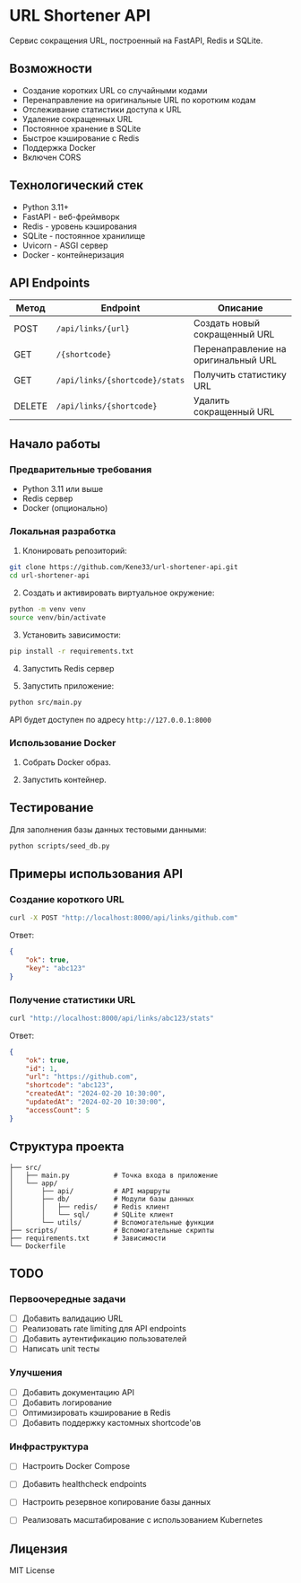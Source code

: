 # URL Shortener API

Сервис сокращения URL, построенный на FastAPI, Redis и SQLite.

## Возможности

- Создание коротких URL со случайными кодами
- Перенаправление на оригинальные URL по коротким кодам
- Отслеживание статистики доступа к URL
- Удаление сокращенных URL
- Постоянное хранение в SQLite
- Быстрое кэширование с Redis
- Поддержка Docker
- Включен CORS

## Технологический стек

- Python 3.11+
- FastAPI - веб-фреймворк
- Redis - уровень кэширования
- SQLite - постоянное хранилище
- Uvicorn - ASGI сервер
- Docker - контейнеризация

## API Endpoints

| Метод | Endpoint | Описание |
|--------|----------|-------------|
| POST | `/api/links/{url}` | Создать новый сокращенный URL |
| GET | `/{shortcode}` | Перенаправление на оригинальный URL |
| GET | `/api/links/{shortcode}/stats` | Получить статистику URL |
| DELETE | `/api/links/{shortcode}` | Удалить сокращенный URL |

## Начало работы

### Предварительные требования

- Python 3.11 или выше
- Redis сервер
- Docker (опционально)

### Локальная разработка

1. Клонировать репозиторий:
```bash
git clone https://github.com/Kene33/url-shortener-api.git
cd url-shortener-api
```

2. Создать и активировать виртуальное окружение:
```bash
python -m venv venv
source venv/bin/activate
```

3. Установить зависимости:
```bash
pip install -r requirements.txt
```

4. Запустить Redis сервер

5. Запустить приложение:
```bash
python src/main.py
```

API будет доступен по адресу `http://127.0.0.1:8000`

### Использование Docker

1. Собрать Docker образ.

2. Запустить контейнер.

## Тестирование

Для заполнения базы данных тестовыми данными:

```bash
python scripts/seed_db.py
```

## Примеры использования API

### Создание короткого URL

```bash
curl -X POST "http://localhost:8000/api/links/github.com"
```

Ответ:
```json
{
    "ok": true,
    "key": "abc123"
}
```

### Получение статистики URL

```bash
curl "http://localhost:8000/api/links/abc123/stats"
```

Ответ:
```json
{
    "ok": true,
    "id": 1,
    "url": "https://github.com",
    "shortcode": "abc123",
    "createdAt": "2024-02-20 10:30:00",
    "updatedAt": "2024-02-20 10:30:00",
    "accessCount": 5
}
```

## Структура проекта

```
├── src/
│   ├── main.py           # Точка входа в приложение
│   └── app/
│       ├── api/          # API маршруты
│       ├── db/           # Модули базы данных
│       │   ├── redis/    # Redis клиент
│       │   └── sql/      # SQLite клиент
│       └── utils/        # Вспомогательные функции
├── scripts/              # Вспомогательные скрипты
├── requirements.txt      # Зависимости
└── Dockerfile           
```
## TODO

### Первоочередные задачи
- [ ] Добавить валидацию URL
- [ ] Реализовать rate limiting для API endpoints
- [ ] Добавить аутентификацию пользователей
- [ ] Написать unit тесты

### Улучшения
- [ ] Добавить документацию API
- [ ] Добавить логирование
- [ ] Оптимизировать кэширование в Redis
- [ ] Добавить поддержку кастомных shortcode'ов

### Инфраструктура
- [ ] Настроить Docker Compose
- [ ] Добавить healthcheck endpoints
- [ ] Настроить резервное копирование базы данных
- [ ] Реализовать масштабирование с использованием Kubernetes


## Лицензия

MIT License
